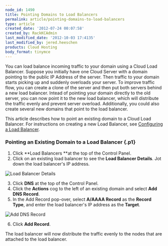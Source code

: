 ```yaml
---
node_id: 1490
title: Pointing Domains to Load Balancers
permalink: article/pointing-domains-to-load-balancers
type: article
created_date: '2012-07-24 00:07:58'
created_by: RackKCAdmin
last_modified_date: '2012-10-03 17:4135'
last_modified_by: jered.heeschen
products: Cloud Hosting
body_format: tinymce
---
```


You can load balance incoming traffic to your domain using a Cloud Load
Balancer. Suppose you initially have one Cloud Server with a domain
pointing to the public IP Address of the server. Then traffic to your
domain starts picking up and suddenly overloads your server. To improve
traffic flow, you can create a clone of the server and then put both
servers behind a new load balancer. Intead of pointing your domain
directly to the old server, you can now point it to the new load
balancer, which will distribute the traffic evenly and prevent server
overload. Additionally, you could also create several new domains that
point to the load balancer.  

This article describes how to point an existing domain to a Cloud Load
Balancer. For instructions on creating a new Load Balancer,
see [Configuring a Load Balancer](/knowledge_center/node/2297).

### Pointing an Existing Domain to a Load Balancer {.p1}

1.  Click **Load Balancers **at the top of the Control Panel.
2.  Click on an existing load balancer to see the **Load Balancer
    Details**. Jot down the load balancer's IP address.

![Load Balancer
Details](http://c691244.r44.cf2.rackcdn.com/LoadBalancer%20IP%20Address.png)

3.  Click **DNS** at the top of the Control Panel.
4.  Click the **Actions** cog to the left of an existing domain and
    select **Add DNS Record**.
5.  In the Add Record pop-over, select **A/AAAA Record** as the **Record
    Type**, and enter the load balancer's IP address as the **Target**.

![Add DNS
Record](http://c691244.r44.cf2.rackcdn.com/DNS%20A%20Record.png)

6.  Click **Add Record**.

The load balancer will now distribute the traffic evenly to the nodes
that are attached to the load balancer.


